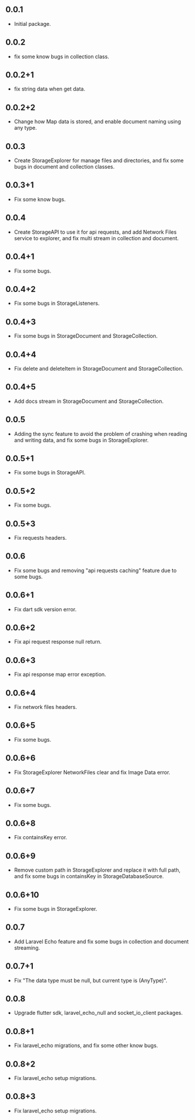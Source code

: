 ## 0.0.1

* Initial package.

## 0.0.2

* fix some know bugs in collection class.

## 0.0.2+1

* fix string data when get data.

## 0.0.2+2

* Change how Map data is stored, and enable document naming using any type.

## 0.0.3

* Create StorageExplorer for manage files and directories, and fix some bugs in document and collection classes.

## 0.0.3+1

* Fix some know bugs.

## 0.0.4

* Create StorageAPI to use it for api requests, and add Network Files service to explorer, and fix multi stream in collection and document.

## 0.0.4+1

* Fix some bugs.

## 0.0.4+2

* Fix some bugs in StorageListeners.

## 0.0.4+3

* Fix some bugs in StorageDocument and StorageCollection.

## 0.0.4+4

* Fix delete and deleteItem in StorageDocument and StorageCollection.

## 0.0.4+5

* Add docs stream in StorageDocument and StorageCollection.

## 0.0.5

* Adding the sync feature to avoid the problem of crashing when reading and writing data, and fix some bugs in StorageExplorer.

## 0.0.5+1

* Fix some bugs in StorageAPI.

## 0.0.5+2

* Fix some bugs.

## 0.0.5+3

* Fix requests headers.

## 0.0.6

* Fix some bugs and removing "api requests caching" feature due to some bugs.

## 0.0.6+1

* Fix dart sdk version error.

## 0.0.6+2

* Fix api request response null return.

## 0.0.6+3

* Fix api response map error exception.

## 0.0.6+4

* Fix network files headers.

## 0.0.6+5

* Fix some bugs.

## 0.0.6+6

* Fix StorageExplorer NetworkFiles clear and fix Image Data error.

## 0.0.6+7

* Fix some bugs.

## 0.0.6+8

* Fix containsKey error.

## 0.0.6+9

* Remove custom path in StorageExplorer and replace it with full path, and fix some bugs in containsKey in StorageDatabaseSource.

## 0.0.6+10

* Fix some bugs in StorageExplorer.

## 0.0.7

* Add Laravel Echo feature and fix some bugs in collection and document streaming.

## 0.0.7+1

* Fix "The data type must be null, but current type is (AnyType)".

## 0.0.8

* Upgrade flutter sdk, laravel_echo_null and socket_io_client packages.

## 0.0.8+1

* Fix laravel_echo migrations, and fix some other know bugs.

## 0.0.8+2

* Fix laravel_echo setup migrations.

## 0.0.8+3

* Fix laravel_echo setup migrations.
